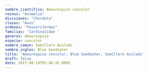 ```yaml
---
nombre_cientifico: Amaurospiza concolor
reinos: "Animalia"
divisiones: "Chordata"
clases: "Aves"
ordenes: "Passeriformes"
familias: 'Cardinalidae '
generos: Amaurospiza
especie: concolor
nombre_comun: Semillero Azulado
nombre_ingles: Blue Seedeater
title: 'Amaurospiza concolor, Blue Seedeater, Semillero Azulado'
draft: false
date: 2017-08-19T02:46:32.000Z
---
```


